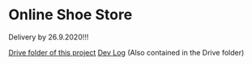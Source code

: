# Online Shoe Store

  Delivery by 26.9.2020!!!
  
  [Drive folder of this project](https://drive.google.com/drive/folders/1EtTPGWUVYLqyfFckBKqY4CvlRreptg8L?usp=sharing)
  [Dev Log](https://docs.google.com/document/d/1LNzd7qec3yY0i60lhx8jZrIcfpn5bnDjaKhZQ4UjHNc/edit?usp=sharing) (Also contained in the Drive folder)
  
